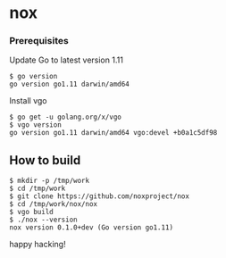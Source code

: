 # nox


###  Prerequisites

Update Go to latest version 1.11

```
$ go version
go version go1.11 darwin/amd64
```

Install vgo 

```
$ go get -u golang.org/x/vgo
$ vgo version
go version go1.11 darwin/amd64 vgo:devel +b0a1c5df98
```

## How to build

```
$ mkdir -p /tmp/work
$ cd /tmp/work
$ git clone https://github.com/noxproject/nox 
$ cd /tmp/work/nox/nox
$ vgo build
$ ./nox --version
nox version 0.1.0+dev (Go version go1.11)
```

happy hacking!

